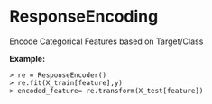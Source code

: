 # ResponseEncoding
Encode Categorical Features based on Target/Class

**Example:**
~~~
> re = ResponseEncoder()
> re.fit(X_train[feature],y)
> encoded_feature= re.transform(X_test[feature])
~~~
